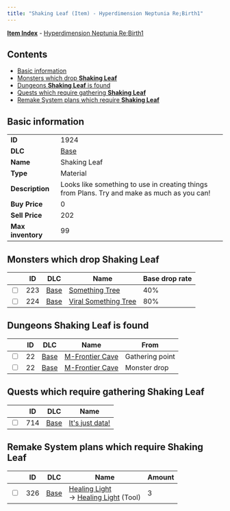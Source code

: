 ```yaml
---
title: "Shaking Leaf (Item) - Hyperdimension Neptunia Re;Birth1"
---
```


[**Item Index**](/neptunia/rb1/item/index.html) - [Hyperdimension Neptunia Re;Birth1](/neptunia/rb1)

## Contents

- [Basic information](#basic-information)
- [Monsters which drop **Shaking Leaf**](#monsters-which-drop-shaking-leaf)
- [Dungeons **Shaking Leaf** is found](#dungeons-shaking-leaf-is-found)
- [Quests which require gathering **Shaking Leaf**](#quests-which-require-gathering-shaking-leaf)
- [Remake System plans which require **Shaking Leaf**](#remake-system-plans-which-require-shaking-leaf)

## Basic information

|   |   |
| -- | -- |
| **ID** | 1924 |
| **DLC** | [Base](/neptunia/rb1/dlc/1-base.html) |
| **Name** | Shaking Leaf |
| **Type** | Material |
| **Description** | Looks like something to use in creating things from Plans. Try and make as much as you can! |
| **Buy Price** | 0 |
| **Sell Price** | 202 |
| **Max inventory** | 99 |

## Monsters which drop **Shaking Leaf**

|    | ID | DLC | Name | Base drop rate |
| -- | -- | --- | ---- | -------------- |
| <input type="checkbox" id="rb1-monster-1-223" class="trackbox" /> | 223 | [Base](/neptunia/rb1/dlc/1-base.html) | [Something Tree](/neptunia/rb1/monster/1-223-something-tree.html) | 40% |
| <input type="checkbox" id="rb1-monster-1-224" class="trackbox" /> | 224 | [Base](/neptunia/rb1/dlc/1-base.html) | [Viral Something Tree](/neptunia/rb1/monster/1-224-viral-something-tree.html) | 80% |

## Dungeons **Shaking Leaf** is found

|    | ID | DLC | Name | From |
| -- | -- | --- | ---- | ---- |
| <input type="checkbox" id="rb1-dungeon-1-22" class="trackbox" /> | 22 | [Base](/neptunia/rb1/dlc/1-base.html) | [M-Frontier Cave](/neptunia/rb1/dungeon/1-22-m-frontier-cave.html) | Gathering point |
| <input type="checkbox" id="rb1-dungeon-1-22" class="trackbox" /> | 22 | [Base](/neptunia/rb1/dlc/1-base.html) | [M-Frontier Cave](/neptunia/rb1/dungeon/1-22-m-frontier-cave.html) | Monster drop |

## Quests which require gathering **Shaking Leaf**

|    | ID | DLC | Name |
| -- | -- | --- | ---- |
| <input type="checkbox" id="rb1-quest-1-714" class="trackbox" /> | 714 | [Base](/neptunia/rb1/dlc/1-base.html) | [It's just data!](/neptunia/rb1/quest/1-714-its-just-data.html) |

## Remake System plans which require **Shaking Leaf**

|    | ID | DLC | Name | Amount |
| -- | -- | --- | ---- | ------ |
| <input type="checkbox" id="rb1-remake-1-326" class="trackbox" /> | 326 | [Base](/neptunia/rb1/dlc/1-base.html) | [Healing Light](/neptunia/rb1/remake/1-326-healing-light.html)<br />→ [Healing Light](/neptunia/rb1/item/1-13-healing-light.html) (Tool) | 3 |